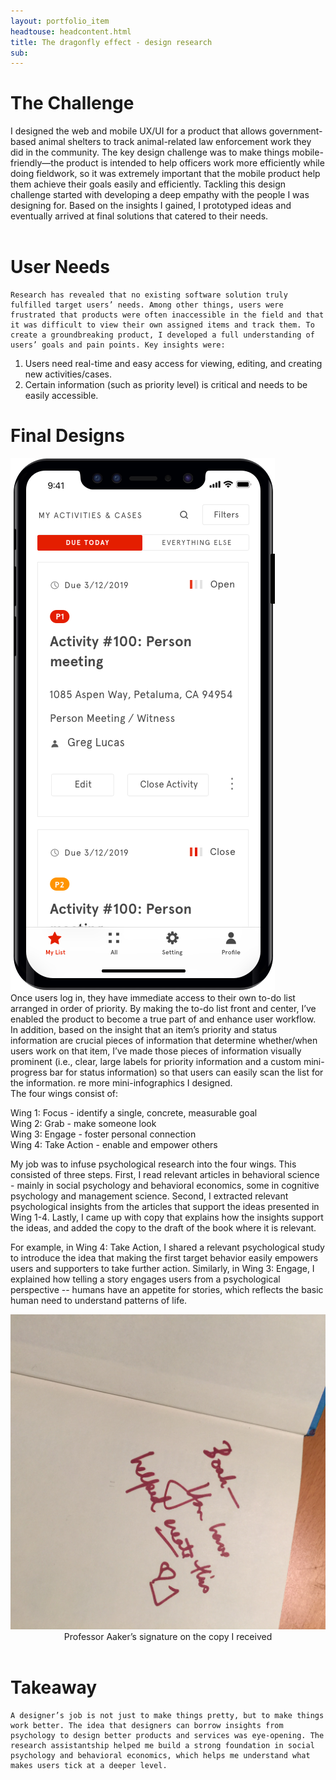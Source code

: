 ```yaml
---
layout: portfolio_item
headtouse: headcontent.html
title: The dragonfly effect - design research
sub: 
---
```

# The Challenge

<div class="small_container">
	I designed the web and mobile UX/UI for a product that allows government-based animal shelters to track animal-related law enforcement work they did in the community. The key design challenge was to make things mobile-friendly—the product is intended to help officers work more efficiently while doing fieldwork, so it was extremely important that the mobile product help them achieve their goals easily and efficiently. Tackling this design challenge started with developing a deep empathy with the people I was designing for. Based on the insights I gained, I prototyped ideas and eventually arrived at final solutions that catered to their needs. 

</div>	 

<br>

<div class="small_container">

<h1> User Needs </h1> 

	Research has revealed that no existing software solution truly fulfilled target users’ needs. Among other things, users were frustrated that products were often inaccessible in the field and that it was difficult to view their own assigned items and track them. To create a groundbreaking product, I developed a full understanding of users’ goals and pain points. Key insights were: 

1)  Users need real-time and easy access for viewing, editing, and creating new activities/cases.
2)  Certain information (such as priority level) is critical and needs to be easily accessible.
</div> 


<h1> Final Designs </h1> 


<div class="text_center">
	<img src="/images/shelterluv1.png" >
	<br> 
</div>

<div class="small_container">
	Once users log in, they have immediate access to their own to-do list arranged in order of priority. By making the to-do list front and center, I’ve enabled the product to become a true part of and enhance user workflow. In addition, based on the insight that an item’s priority and status information are crucial pieces of information that determine whether/when users work on that item, I’ve made those pieces of information visually prominent (i.e., clear, large labels for priority information and a custom mini-progress bar for status information) so that users can easily scan the list for the information. 
re more mini-infographics I designed. 
</div>



<div class="small_container">
	The four wings consist of:  
	<br> 

Wing 1: Focus - identify a single, concrete, measurable goal <br>
Wing 2: Grab - make someone look <br>
Wing 3: Engage - foster personal connection <br>
Wing 4: Take Action - enable and empower others 
<br>

My job was to infuse psychological research into the four wings. This consisted of three steps. 
First, I read relevant articles in behavioral science - mainly in social psychology and behavioral economics, some in cognitive psychology and management science. Second, I extracted relevant psychological insights from the articles that support the ideas presented in Wing 1-4. Lastly, I came up with copy that explains how the insights support the ideas, and added the copy to the draft of the book where it is relevant.     

For example, in Wing 4: Take Action, I shared a relevant psychological study to introduce the idea that making the first target behavior easily empowers users and supporters to take further action. Similarly, in Wing 3: Engage, I explained how telling a story engages users from a psychological perspective -- humans have an appetite for stories, which reflects the basic human need to understand patterns of life. 
<br>  
</div>

<div class="text_center">
	<img src="/images/aaker.JPG" width="600" style="margin-left:0px; transform: rotate(90deg); -webkit-transform: rotate(90deg);" />
</div>

<div class="dfly" style="text-align: center">Professor Aaker’s signature on the copy I received</div>
<br>

# Takeaway 
 
<div class="small_container">

	A designer’s job is not just to make things pretty, but to make things work better. The idea that designers can borrow insights from psychology to design better products and services was eye-opening. The research assistantship helped me build a strong foundation in social psychology and behavioral economics, which helps me understand what makes users tick at a deeper level. 
</div>
